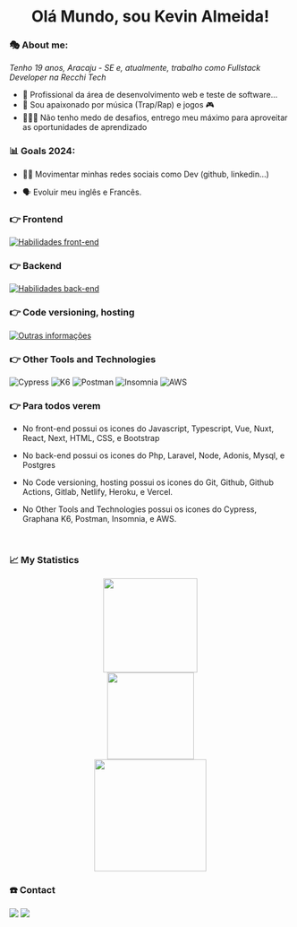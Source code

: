 <h1 align='center'>
  Olá Mundo, sou Kevin Almeida!
</h1>

### 🎭 About me:

<p>
  <em>
    Tenho 19 anos, Aracaju - SE e, atualmente, trabalho como Fullstack Developer na Recchi Tech
  </em>
</p>

- 👀 Profissional da área de desenvolvimento web e teste de software...
- 🎵 Sou apaixonado por música (Trap/Rap) e jogos 🎮
- 🦸🏽‍♂️ Não tenho medo de desafios, entrego meu máximo para aproveitar as oportunidades de aprendizado
  
### 📊 Goals 2024:

- 🤳🏾 Movimentar minhas redes sociais como Dev (github, linkedin...)

- 🗣️ Evoluir meu inglês e Francês.

### 👉 Frontend
[![Habilidades front-end](https://skillicons.dev/icons?i=js,ts,vue,nuxtjs,react,next,html,css,bootstrap,
)](https://skillicons.dev)
 
### 👉 Backend
[![Habilidades back-end](https://skillicons.dev/icons?i=php,laravel,nodejs,adonis,mysql
)](https://skillicons.dev)

### 👉 Code versioning, hosting
[![Outras informações](https://skillicons.dev/icons?i=git,github,githubactions,gitlab,netlify,heroku,vercel
)](https://skillicons.dev)

### 👉 Other Tools and Technologies
![Cypress](https://img.shields.io/badge/cypress-blue.svg?style=for-the-badge&logo=cypress&logoColor=white)
![K6](https://img.shields.io/badge/k6-430098.svg?style=for-the-badge&logo=k6&logoColor=white)
![Postman](https://img.shields.io/badge/postman-FF6C37.svg?style=for-the-badge&logo=postman&logoColor=white)
![Insomnia](https://img.shields.io/badge/insomnia-purple.svg?style=for-the-badge&logo=insomnia&logoColor=white)
![AWS](https://img.shields.io/badge/AWS-232f3e.svg?style=for-the-badge&logo=amazonAWS&logoColor=orange)

### 👉 Para todos verem
- No front-end possui os icones do Javascript, Typescript, Vue, Nuxt, React, Next, HTML, CSS, e Bootstrap

- No back-end possui os icones do Php, Laravel, Node, Adonis, Mysql, e Postgres

- No Code versioning, hosting possui os icones do Git, Github, Github Actions, Gitlab, Netlify, Heroku, e Vercel.

- No Other Tools and Technologies possui os icones do Cypress, Graphana K6, Postman, Insomnia, e AWS.

<br />

### 📈 My Statistics

<div align="center">
  <div>
    <img height="168em" widht="40" src="https://streak-stats.demolab.com?user=eukvyn&theme=radical&hide_border=false&locale=pt_BR&date_format=j%2Fn%5B%2FY%5D"/>
  </div>
  <div>
    <img height="155em" widht="40" src="https://github-readme-stats.vercel.app/api?username=eukvyn&show_icons=true&theme=radical&include_all_commits=true&hide=issues&count_private=true"/>
  </div>
  <div>
    <img height="200em" src="https://github-readme-stats.vercel.app/api/top-langs/?username=eukvyn&layout=compact&hide=java,python,jupyter%20notebook,powershell&langs_count=5&theme=radical"/>
  </div>
</div>
 
### ☎️ Contact
<div>
  <a href = "mailto:janioklalmeida05@gmail.com"><img src="https://img.shields.io/badge/-Gmail-%23333?style=for-the-badge&logo=gmail&logoColor=white" target="_blank"></a>
  <a href="https://www.linkedin.com/in/kevin-almeida-desenvolvedor/" target="_blank"><img src="https://img.shields.io/badge/-LinkedIn-%230077B5?style=for-the-badge&logo=linkedin&logoColor=white" target="_blank"></a> 
</div>
